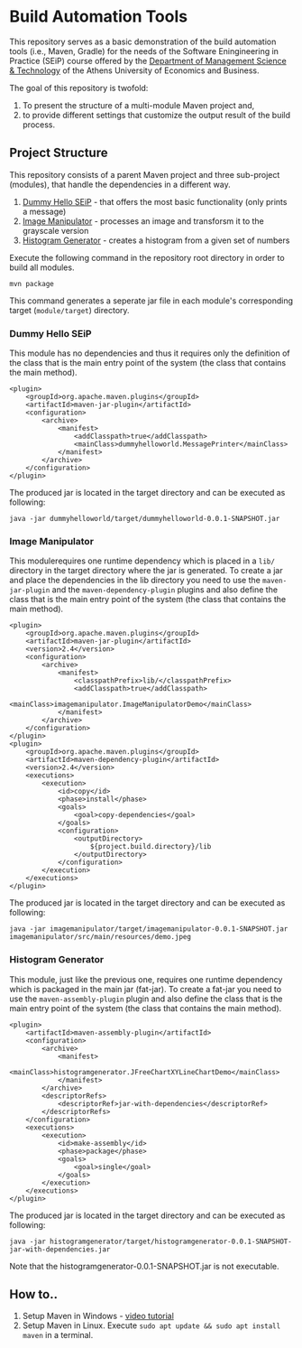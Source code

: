 # Build Automation Tools
This repository serves as a basic demonstration of the build automation tools (i.e., Maven, Gradle) for the needs of the Software Eningineering in Practice (SEiP) course offered by the [Department of Management Science & Technology](https://www.dept.aueb.gr/en/dmst) of the Athens University of Economics and Business. 

The goal of this repository is twofold:
1) To present the structure of a multi-module Maven project and,
2) to provide different settings that customize the output result of the build process. 

## Project Structure
This repository consists of a parent Maven project and three sub-project (modules), that handle the dependencies in a different way.
1) [Dummy Hello SEiP](dummyhelloworld) - that offers the most basic functionality (only prints a message)
2) [Image Manipulator](histogramgenerator) - processes an image and transforsm it to the grayscale version
3) [Histogram Generator](imagemanipulator) - creates a histogram from a given set of numbers

Execute the following command in the repository root directory in order to build all modules. 
```
mvn package
```
This command generates a seperate jar file in each module's corresponding target (```module/target```) directory.  


### Dummy Hello SEiP
This module has no dependencies and thus it requires only the definition of the class that is the main entry point of the system (the class that contains the main method). 
```
<plugin>
	<groupId>org.apache.maven.plugins</groupId>
	<artifactId>maven-jar-plugin</artifactId>
	<configuration>
		<archive>
			<manifest>
				<addClasspath>true</addClasspath>
				<mainClass>dummyhelloworld.MessagePrinter</mainClass>
			</manifest>
		</archive>
	</configuration>
</plugin>
```

The produced jar is located in the target directory and can be executed as following:
```
java -jar dummyhelloworld/target/dummyhelloworld-0.0.1-SNAPSHOT.jar
```

### Image Manipulator
This modulerequires one runtime dependency which is placed in a ```lib/``` directory in the target directory where the jar is generated. To create a jar and place the dependencies in the lib directory you need to use the ```maven-jar-plugin``` and the ```maven-dependency-plugin``` plugins and also define the class that is the main entry point of the system (the class that contains the main method). 
```
<plugin>
	<groupId>org.apache.maven.plugins</groupId>
	<artifactId>maven-jar-plugin</artifactId>
	<version>2.4</version>
	<configuration>
		<archive>
			<manifest>
				<classpathPrefix>lib/</classpathPrefix>
				<addClasspath>true</addClasspath>
				<mainClass>imagemanipulator.ImageManipulatorDemo</mainClass>
			</manifest>
		</archive>
	</configuration>
</plugin>
<plugin>
	<groupId>org.apache.maven.plugins</groupId>
	<artifactId>maven-dependency-plugin</artifactId>
	<version>2.4</version>
	<executions>
		<execution>
			<id>copy</id>
			<phase>install</phase>
			<goals>
				<goal>copy-dependencies</goal>
			</goals>
			<configuration>
				<outputDirectory>
					${project.build.directory}/lib
				</outputDirectory>
			</configuration>
		</execution>
	</executions>
</plugin>
```
The produced jar is located in the target directory and can be executed as following:
```
java -jar imagemanipulator/target/imagemanipulator-0.0.1-SNAPSHOT.jar imagemanipulator/src/main/resources/demo.jpeg
```

### Histogram Generator
This module, just like the previous one, requires one runtime dependency which is packaged in the main jar (fat-jar). To create a fat-jar you need to use the ```maven-assembly-plugin``` plugin and also define the class that is the main entry point of the system (the class that contains the main method). 
```
<plugin>
	<artifactId>maven-assembly-plugin</artifactId>
	<configuration>
		<archive>
			<manifest>
			  <mainClass>histogramgenerator.JFreeChartXYLineChartDemo</mainClass> 
			</manifest>
		</archive>
		<descriptorRefs>
			<descriptorRef>jar-with-dependencies</descriptorRef>
		</descriptorRefs>
	</configuration>
	<executions>
		<execution>
			<id>make-assembly</id>
			<phase>package</phase>
			<goals>
				<goal>single</goal>
			</goals>
		</execution>
	</executions>
</plugin>
```

The produced jar is located in the target directory and can be executed as following:
```
java -jar histogramgenerator/target/histogramgenerator-0.0.1-SNAPSHOT-jar-with-dependencies.jar
```
Note that the histogramgenerator-0.0.1-SNAPSHOT.jar is not executable. 


## How to..
1) Setup Maven in Windows - [video tutorial](https://www.youtube.com/watch?v=JhZcaL-QRdQ&feature=youtu.be)
2) Setup Maven in Linux. Execute ```sudo apt update && sudo apt install maven``` in a terminal. 
